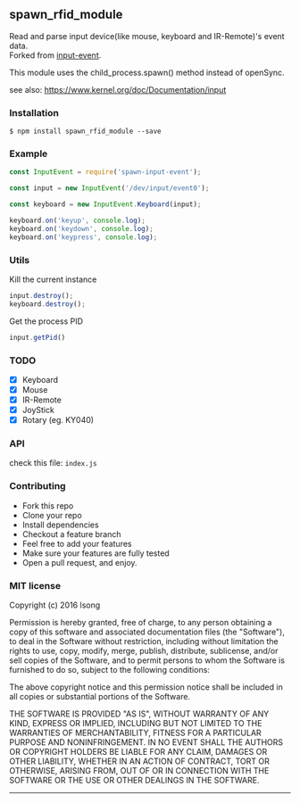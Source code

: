 ## spawn_rfid_module

Read and parse input device(like mouse, keyboard and IR-Remote)'s event data.  
Forked from  [input-event](https://www.npmjs.com/package/input-event).

This module uses the child_process.spawn() method instead of openSync.

see also: https://www.kernel.org/doc/Documentation/input

### Installation

```
$ npm install spawn_rfid_module --save
```

### Example

```javascript
const InputEvent = require('spawn-input-event');

const input = new InputEvent('/dev/input/event0');

const keyboard = new InputEvent.Keyboard(input);

keyboard.on('keyup', console.log);
keyboard.on('keydown', console.log);
keyboard.on('keypress', console.log);
```

### Utils

Kill the current instance

```javascript
input.destroy();
keyboard.destroy();
```

Get the process PID 

```javascript
input.getPid()
```

### TODO

- [x] Keyboard
- [x] Mouse
- [x] IR-Remote
- [x] JoyStick
- [x] Rotary (eg. KY040)

### API

check this file: `index.js`

### Contributing

- Fork this repo
- Clone your repo
- Install dependencies
- Checkout a feature branch
- Feel free to add your features
- Make sure your features are fully tested
- Open a pull request, and enjoy.

### MIT license

Copyright (c) 2016 lsong

Permission is hereby granted, free of charge, to any person obtaining a copy
of this software and associated documentation files (the &quot;Software&quot;), to deal
in the Software without restriction, including without limitation the rights
to use, copy, modify, merge, publish, distribute, sublicense, and/or sell
copies of the Software, and to permit persons to whom the Software is
furnished to do so, subject to the following conditions:

The above copyright notice and this permission notice shall be included in
all copies or substantial portions of the Software.

THE SOFTWARE IS PROVIDED &quot;AS IS&quot;, WITHOUT WARRANTY OF ANY KIND, EXPRESS OR
IMPLIED, INCLUDING BUT NOT LIMITED TO THE WARRANTIES OF MERCHANTABILITY,
FITNESS FOR A PARTICULAR PURPOSE AND NONINFRINGEMENT. IN NO EVENT SHALL THE
AUTHORS OR COPYRIGHT HOLDERS BE LIABLE FOR ANY CLAIM, DAMAGES OR OTHER
LIABILITY, WHETHER IN AN ACTION OF CONTRACT, TORT OR OTHERWISE, ARISING FROM,
OUT OF OR IN CONNECTION WITH THE SOFTWARE OR THE USE OR OTHER DEALINGS IN
THE SOFTWARE.

---
